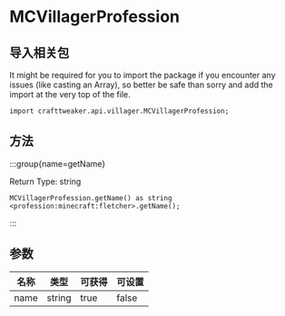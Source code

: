# MCVillagerProfession



## 导入相关包

It might be required for you to import the package if you encounter any issues (like casting an Array), so better be safe than sorry and add the import at the very top of the file.
```zenscript
import crafttweaker.api.villager.MCVillagerProfession;
```


## 方法

:::group{name=getName}

Return Type: string

```zenscript
MCVillagerProfession.getName() as string
<profession:minecraft:fletcher>.getName();
```

:::


## 参数

| 名称   | 类型     | 可获得  | 可设置   |
| ---- | ------ | ---- | ----- |
| name | string | true | false |

